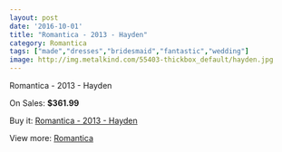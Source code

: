 ```yaml
---
layout: post
date: '2016-10-01'
title: "Romantica - 2013 - Hayden"
category: Romantica
tags: ["made","dresses","bridesmaid","fantastic","wedding"]
image: http://img.metalkind.com/55403-thickbox_default/hayden.jpg
---
```

Romantica - 2013 - Hayden

On Sales: **$361.99**
<a href="https://www.metalkind.com/en/romantica/3648-hayden.html"><amp-img layout="responsive" width="600" height="600" src="//img.metalkind.com/55403-thickbox_default/hayden.jpg" alt="Romantica - 2013 - Hayden 0" /></a>
<a href="https://www.metalkind.com/en/romantica/3648-hayden.html"><amp-img layout="responsive" width="600" height="600" src="//img.metalkind.com/55404-thickbox_default/hayden.jpg" alt="Romantica - 2013 - Hayden 1" /></a>
<a href="https://www.metalkind.com/en/romantica/3648-hayden.html"><amp-img layout="responsive" width="600" height="600" src="//img.metalkind.com/55406-thickbox_default/hayden.jpg" alt="Romantica - 2013 - Hayden 2" /></a>

Buy it: [Romantica - 2013 - Hayden](https://www.metalkind.com/en/romantica/3648-hayden.html "Romantica - 2013 - Hayden")

View more: [Romantica](https://www.metalkind.com/en/109-romantica "Romantica")